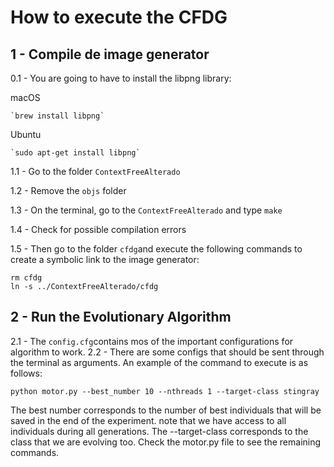 # How to execute the CFDG

## 1 - Compile de image generator

0.1 - You are going to have to install the libpng library:

macOS

    `brew install libpng`

Ubuntu

    `sudo apt-get install libpng`

1.1 - Go to the folder `ContextFreeAlterado`

1.2 - Remove the `objs` folder

1.3 - On the terminal, go to the `ContextFreeAlterado` and type `make`

1.4 - Check for possible compilation errors

1.5 - Then go to the folder `cfdg`and execute the following commands to create a symbolic link to the image generator:

    rm cfdg
    ln -s ../ContextFreeAlterado/cfdg

## 2 - Run the Evolutionary Algorithm

2.1 - The `config.cfg`contains mos of the important configurations for algorithm to work.
2.2 - There are some configs that should be sent through the terminal as arguments. An example of the command to execute is as follows:

    python motor.py --best_number 10 --nthreads 1 --target-class stingray

The best number corresponds to the number of best individuals that will be saved in the end of the experiment. note that we have access to all individuals during all generations. The --target-class corresponds to the class that we are evolving too. Check the motor.py file to see the remaining commands.